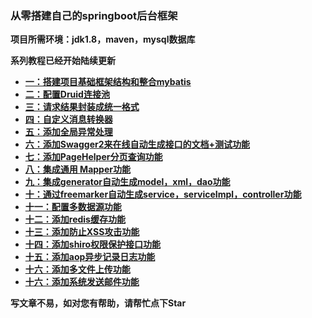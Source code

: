  

### **从零搭建自己的springboot后台框架** 


 **项目所需环境：jdk1.8，maven，mysql数据库** 

 **系列教程已经开始陆续更新** 


- [ **一：搭建项目基础框架结构和整合mybatis** ](https://juejin.im/post/5ad6b3c3f265da237c696ba0)
- [ **二：配置Druid连接池**  ](https://juejin.im/post/5ad703686fb9a028dd4ec453)
- [ **三：请求结果封装成统一格式** ](https://juejin.im/post/5ad7ed676fb9a045dd1f0450)
- [ **四：自定义消息转换器** ](https://juejin.im/post/5ad811e66fb9a0460138ceb1)
- [ **五：添加全局异常处理** ](https://juejin.im/post/5ad9bad1518825671951d967)
- [ **六：添加Swagger2来在线自动生成接口的文档+测试功能** ](https://juejin.im/post/5adb00195188256736147e03)
- [ **七：添加PageHelper分页查询功能** ](https://juejin.im/post/5adc90726fb9a07ab5087c7f)
- [ **八：集成通用 Mapper功能** ](https://juejin.im/post/5adc9fd1518825671b021f7d)
- [ **九：集成generator自动生成model，xml，dao功能** ](https://juejin.im/post/5adff22f6fb9a07ac76e79a3)
- [ **十：通过freemarker自动生成service，serviceImpl，controller功能** ](https://juejin.im/post/5ae02c75f265da0ba76f67b3)
- [ **十一：配置多数据源功能** ](https://juejin.im/post/5ae5aaba518825673c61aef9)
- [ **十二：添加redis缓存功能** ](https://juejin.im/post/5ae6a7636fb9a07ac3633ed8)
- [ **十三：添加防止XSS攻击功能** ](https://juejin.im/post/5afc2406518825426d2d512a)
- [ **十四：添加shiro权限保护接口功能** ](https://juejin.im/post/5b08af10f265da0dd71690f5)
- [ **十五：添加aop异步记录日志功能** ](https://juejin.im/post/5b0c01fd51882515870fcd55)
- [ **十六：添加多文件上传功能** ](https://juejin.im/editor/drafts/5b0d3ac9f265da08de1f555e)
- [ **十六：添加系统发送邮件功能** ](https://juejin.im/post/5b0d45b1f265da08cb7ef279)

 **写文章不易，如对您有帮助，请帮忙点下Star** 